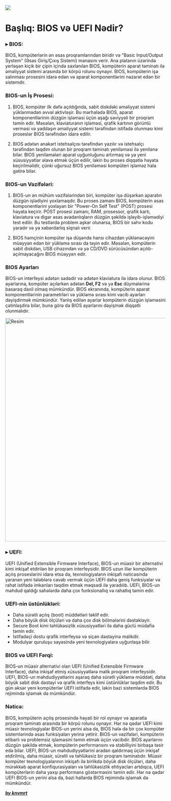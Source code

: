 ![](https://i.imgur.com/ON213rF.png)

# Başlıq: BIOS və UEFI Nədir?

### ▸ BIOS:

BIOS, kompüterlərin ən əsas proqramlarından biridir və "Basic Input/Output System" (Əsas Giriş/Çıxış Sistemi) mənasını verir. Ana platanın üzərində yerləşən kiçik bir çipin içində saxlanılan BIOS, kompüterin aparat təminatı ilə əməliyyat sistemi arasında bir körpü rolunu oynayır. BIOS, kompüterin işə salınması prosesini idarə edən və aparat komponentlərini nəzarət edən bir sistemdir.

### BIOS-un İş Prosesi:

1. BIOS, kompüter ilk dəfə açıldığında, sabit diskdəki əməliyyat sistemi yüklənmədən əvvəl aktivləşir. Bu mərhələdə BIOS, aparat komponentlərinin düzgün işləməsi üçün aşağı səviyyəli bir proqram təmin edir. Məsələn, klaviaturanın işləməsi, qrafik kartının görüntü verməsi və yaddaşın əməliyyat sistemi tərəfindən istifadə olunması kimi proseslər BIOS tərəfindən idarə edilir.

2. BIOS adətən anakart istehsalçısı tərəfindən yazılır və istehsalçı tərəfindən təqdim olunan bir proqram təminatı yeniləməsi ilə yenilənə bilər. BIOS yeniləmələri aparat uyğunluğunu artırmaq və ya yeni xüsusiyyətlər əlavə etmək üçün edilir, lakin bu proses diqqətlə həyata keçirilməlidir, çünki uğursuz BIOS yeniləməsi kompüteri işləməz hala gətirə bilər.

### BIOS-un Vəzifələri:

1. BIOS-un ən mühüm vəzifələrindən biri, kompüter işə düşərkən aparatın düzgün işlədiyini yoxlamaqdır. Bu proses zamanı BIOS, kompüterin əsas komponentlərini yoxlayan bir "Power-On Self Test" (POST) prosesi həyata keçirir. POST prosesi zamanı, RAM, prosessor, qrafik kartı, klaviatura və digər əsas avadanlıqların düzgün şəkildə işləyib-işləmədiyi test edilir. Bu testlərdə problem aşkar olunarsa, BIOS bir səhv kodu yaradır və ya xəbərdarlıq siqnalı verir.

2. BIOS həmçinin kompüter işə düşəndə hansı cihazdan yüklənəcəyini müəyyən edən bir yükləmə sırası da təyin edir. Məsələn, kompüterin sabit diskdən, USB cihazından və ya CD/DVD sürücüsündən açılıb-açılmayacağını BIOS müəyyən edir.

### BIOS Ayarları

BIOS-un interfeysi adətən sadədir və adətən klaviatura ilə idarə olunur. BIOS ayarlarına, kompüter açılarkən adətən **Del, F2** və ya **Esc** düymələrinə basaraq daxil olmaq mümkündür. BIOS ekranında, kompüterin aparat komponentlərinin parametrləri və yükləmə sırası kimi vacib ayarları dəyişdirmək mümkündür. Yanlış edilən ayarlar kompüterin düzgün işləməsini çətinləşdirə bilər, buna görə də BIOS ayarlarını dəyişmək diqqətli olunmalıdır.

<img src="https://i.imgur.com/Is1KcG2.png" alt="Resim" width="700"/>

### ▸ UEFI:

UEFI (Unified Extensible Firmware Interface), BIOS-un müasir bir alternativi kimi inkişaf etdirilən bir proqram interfeysidir. BIOS uzun illər kompüterin açılış proseslərini idarə etsə də, texnologiyaların inkişafı nəticəsində yaranan yeni tələblərə cavab vermək üçün UEFI daha geniş funksiyalar və rahat istifadə imkanları təqdim etmək məqsədi ilə yaradılıb. UEFI, BIOS-un məhdud qaldığı sahələrdə daha çox funksionallıq və rahatlıq təmin edir.

### UEFI-nin üstünlükləri:

- Daha sürətli açılış (boot) müddətləri təklif edir.
- Daha böyük disk ölçüləri və daha çox disk bölmələrini dəstəkləyir.
- Secure Boot kimi təhlükəsizlik xüsusiyyətləri ilə daha güclü müdafiə təmin edir.
- İstifadəçi dostu qrafik interfeysə və siçan dəstəyinə malikdir.
- Modulyar quruluşu sayəsində yeni texnologiyalara uyğunlaşa bilir.

### BIOS və UEFI Fərqi:

BIOS-un müasir alternativi olan UEFI (Unified Extensible Firmware Interface), daha inkişaf etmiş xüsusiyyətlərə malik proqram interfeysidir. UEFI, BIOS-un məhdudiyyətlərini aşaraq daha sürətli yükləmə müddəti, daha böyük sabit disk dəstəyi və qrafik interfeys kimi üstünlüklər təqdim edir. Bu gün əksər yeni kompüterlər UEFI istifadə edir, lakin bəzi sistemlərdə BIOS rejimində işləmək də mümkündür.

### Nəticə:

BIOS, kompüterin açılış prosesində həyati bir rol oynayır və aparatla proqram təminatı arasında bir körpü rolunu oynayır. Hər nə qədər UEFI kimi müasir texnologiyalar BIOS-un yerini alsa da, BIOS hələ də bir çox kompüter sistemlərində əsas funksiyaları yerinə yetirir. BIOS-un vəzifələri, kompüterin etibarlı və problemsiz işləməsini təmin etmək üçün vacibdir. BIOS ayarlarını düzgün şəkildə etmək, kompüterin performansını və stabilliyini birbaşa təsir edə bilər. UEFI, BIOS-un məhdudiyyətlərini aradan qaldırmaq üçün inkişaf etdirilmiş, daha müasir, sürətli və təhlükəsiz bir proqram təminatıdır. Müasir kompüter texnologiyalarının inkişafı ilə birlikdə böyük disk ölçüləri, daha mürəkkəb aparat konfiqurasiyaları və təhlükəsizlik ehtiyacları artdıqca, UEFI kompüterlərin daha yaxşı performans göstərməsini təmin edir. Hər nə qədər UEFI BIOS-un yerini alsa da, bəzi hallarda BIOS rejimində işləmək də mümkündür.

[**_by knvmrt_**](https://github.com/knvmrt)
